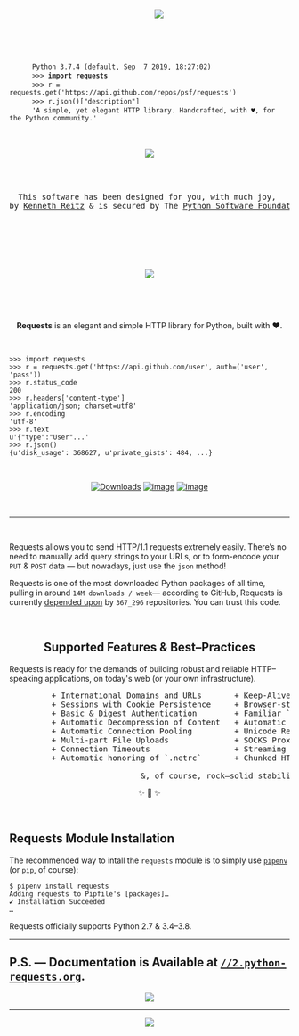 

<span align="center">
    
<pre>
    <a href="https://2.python-requests.org/"><img src="https://raw.githubusercontent.com/psf/requests/master/ext/requests-logo.png" align="center" /></a>
    <div align="left">
    <p></p>
    <code> Python 3.7.4 (default, Sep  7 2019, 18:27:02)</code>
    <code> >>> <strong>import requests</strong></code>
    <code> >>> r = requests.get('https://api.github.com/repos/psf/requests')</code>
    <code> >>> r.json()["description"]</code>
    <code> 'A simple, yet elegant HTTP library. Handcrafted, with ♥, for the Python community.'</code>
    </div>
    
<a href="https://www.codecademy.com/articles/http-requests"><img src="https://github.com/psf/requests/blob/master/ext/flower-of-life.jpg?raw=true" /></a>
    
    <p align="center">
This software has been designed for you, with much joy, 
by <a href="https://kennethreitz.org/">Kenneth Reitz</a> & is secured by The <a href="https://www.python.org/psf/">Python Software Foundation</a>.  
   </p>
<p>&nbsp;</p>
<img src="https://github.com/psf/requests/blob/master/ext/flourish.png?raw=true" />
</pre>

</span>

<p>&nbsp;</p><p>&nbsp;</p>

<p align="center"><strong>Requests</strong> is an elegant and simple HTTP library for Python, built with ♥.</p>

<p>&nbsp;</p>

```pycon
>>> import requests
>>> r = requests.get('https://api.github.com/user', auth=('user', 'pass'))
>>> r.status_code
200
>>> r.headers['content-type']
'application/json; charset=utf8'
>>> r.encoding
'utf-8'
>>> r.text
u'{"type":"User"...'
>>> r.json()
{u'disk_usage': 368627, u'private_gists': 484, ...}
```

<p>&nbsp;</p>

<p align="center"><a href="https://pepy.tech/project/requests" rel="nofollow"><img src="https://camo.githubusercontent.com/e1dedc9f5ce5cd6b6c699f33d2e812daadcf3645/68747470733a2f2f706570792e746563682f62616467652f7265717565737473" alt="Downloads" data-canonical-src="https://pepy.tech/badge/requests" style="max-width:100%;"></a>
<a href="https://pypi.org/project/requests/" rel="nofollow"><img src="https://camo.githubusercontent.com/6d78aeec0a9a1cfe147ad064bfb99069e298e29b/68747470733a2f2f696d672e736869656c64732e696f2f707970692f707976657273696f6e732f72657175657374732e737667" alt="image" data-canonical-src="https://img.shields.io/pypi/pyversions/requests.svg" style="max-width:100%;"></a>
<a href="https://github.com/psf/requests/graphs/contributors"><img src="https://camo.githubusercontent.com/a70ea15870b38bba9203b969f6a6b7e7845fbb8a/68747470733a2f2f696d672e736869656c64732e696f2f6769746875622f636f6e7472696275746f72732f7073662f72657175657374732e737667" alt="image" data-canonical-src="https://img.shields.io/github/contributors/psf/requests.svg" style="max-width:100%;"></a></p>

<p>&nbsp;</p>

---------------------------------------------------------------------

<p>&nbsp;</p>

Requests allows you to send HTTP/1.1 requests extremely easily. There’s no need to manually add query strings to your URLs, or to form-encode your `PUT` & `POST` data — but nowadays, just use the `json` method!

Requests is one of the most downloaded Python packages of all time, pulling in around `14M downloads / week`— according to GitHub, Requests is currently [depended upon](https://github.com/psf/requests/network/dependents?package_id=UGFja2FnZS01NzA4OTExNg%3D%3D) by `367_296` repositories. You can trust this code.

<p>&nbsp;</p>

<h2 align="center">Supported Features & Best–Practices</h2>

Requests is ready for the demands of building robust and reliable HTTP–speaking applications, on today's web (or your own infrastructure).

<pre class="test">
         + International Domains and URLs       + Keep-Alive & Connection Pooling
         + Sessions with Cookie Persistence     + Browser-style SSL Verification 
         + Basic & Digest Authentication        + Familiar `dict`–like Cookies   
         + Automatic Decompression of Content   + Automatic Content Decoding     
         + Automatic Connection Pooling         + Unicode Response Bodies<super>*</super>
         + Multi-part File Uploads              + SOCKS Proxy Support            
         + Connection Timeouts                  + Streaming Downloads
         + Automatic honoring of `.netrc`       + Chunked HTTP Requests          
              
                            &, of course, rock–solid stability!
</pre>
</div>

<p align="center">
        ✨ 🍰 ✨
</p>

<p>&nbsp;</p>

Requests Module Installation
----------------------------

The recommended way to intall the `requests` module is to simply use [`pipenv`](http://pipenv.org/) (or `pip`, of
course):

```console
$ pipenv install requests
Adding requests to Pipfile's [packages]…
✔ Installation Succeeded
…
```

Requests officially supports Python 2.7 & 3.4–3.8.

-------------------------------------

## P.S. — Documentation is Available at [`//2.python-requests.org`](https://2.python-requests.org/).

<p align="center">
        <a href="https://2.python-requests.org/"><img src="https://raw.githubusercontent.com/psf/requests/master/ext/ss.png" align="center" /></a>
</p>


------------------


<p align="center">
        <a href="https://github.com/psf/requests/blob/master/LICENSE"><img src="https://raw.githubusercontent.com/psf/requests/master/ext/license.png" align="center" /></a>
</p>



